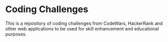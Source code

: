 # Coding Challenges

This is a repository of coding challenges from CodeWars, HackerRank and other web applications to be used for skill enhancement and educational purposes.
